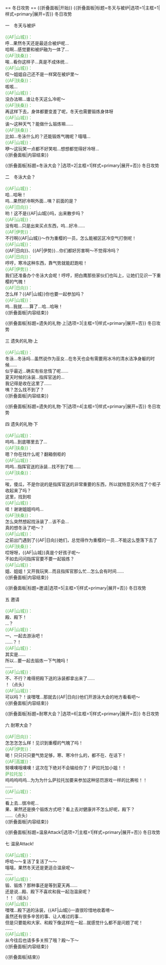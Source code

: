 == 冬日攻势 ==
{{折叠面板|开始}}
{{折叠面板|标题=冬天与被炉|选项=1|主框=1|样式=primary|展开=否}}
冬日攻势<br>
<br>
一　冬天与被炉<br><br>
<span style="color:#4eb24e;">{{AF|山城}}：</span><br>
呼…果然冬天还是最适合被炉呢…<br>
哈啊…感觉要和被炉融为一体了…<br>
<span style="color:#4eb24e;">{{AF|扶桑}}：</span><br>
唉…看你这样子…真是不成体统…<br>
<span style="color:#4eb24e;">{{AF|山城}}：</span><br>
哎～姐姐自己还不是一样窝在被炉里～<br>
<span style="color:#4eb24e;">{{AF|扶桑}}：</span><br>
咳咳…<br>
<span style="color:#4eb24e;">{{AF|山城}}：</span><br>
没办法嘛…谁让冬天这么冷呢～<br>
<span style="color:#4eb24e;">{{AF|扶桑}}：</span><br>
再这样下去，身体都要变差了呢，冬天也需要锻炼身体呀<br>
<span style="color:#4eb24e;">{{AF|山城}}：</span><br>
诶～这种天气？能做什么锻炼嘛……<br>
<span style="color:#4eb24e;">{{AF|扶桑}}：</span><br>
比如…冬泳什么的？还能锻炼气魄呢？嘻嘻…<br>
<span style="color:#4eb24e;">{{AF|山城}}：</span><br>
咿～这玩笑一点都不好笑啦…想想都觉得好冷呀…<br>
{{折叠面板|内容结束}}

{{折叠面板|标题=冬泳大会？|选项=2|主框=1|样式=primary|展开=否}}
冬日攻势<br>
<br>
二　冬泳大会？<br><br>
<span style="color:#4eb24e;">{{AF|山城}}：</span><br>
哈…哈啾！<br>
呜…果然好冷啊外面…咦？前面的是？<br>
<span style="color:#4eb24e;">{{AF|日向}}：</span><br>
哟！这不是{{AF|山城}}吗，出来散步吗？<br>
<span style="color:#4eb24e;">{{AF|山城}}：</span><br>
没有啦…只是出来买点东西，呜…好冷……<br>
<span style="color:#4eb24e;">{{AF|伊势}}：</span><br>
不行啊{{AF|山城}}～作为重樱的一员，怎么能被区区冷空气打倒呢！<br>
<span style="color:#4eb24e;">{{AF|山城}}：</span><br>
{{AF|日向}}、{{AF|伊势}}…你们都好厉害啊～不觉得冷吗？<br>
<span style="color:#4eb24e;">{{AF|日向}}：</span><br>
哼哼，寒冷这种东西，靠气势就能赶跑啦！<br>
<span style="color:#4eb24e;">{{AF|伊势}}：</span><br>
我们还准备办个冬泳大会呢！哼哼，把白鹰那些家伙们也叫上，让她们见识一下重樱的气魄！<br>
<span style="color:#4eb24e;">{{AF|日向}}：</span><br>
怎么样？{{AF|山城}}你也要一起参加吗？<br>
<span style="color:#4eb24e;">{{AF|山城}}：</span><br>
呜…我就……算了…哈…哈啾！<br>
{{折叠面板|内容结束}}

{{折叠面板|标题=遗失的礼物·上|选项=3|主框=1|样式=primary|展开=否}}
冬日攻势<br>
<br>
三 遗失的礼物·上<br><br>
<span style="color:#4eb24e;">{{AF|山城}}：</span><br>
冬泳…冬泳吗…虽然说作为巫女…在冬天也会有需要用冰冷的清水洁净身躯的时候……<br>
似乎最近…确实有些怠惰了呢……<br>
夏天时候的泳装…指挥官送的…<br>
我记得是收在这里了……<br>
咦？怎么找不到了？<br>
{{折叠面板|内容结束}}

{{折叠面板|标题=遗失的礼物·下|选项=4|主框=1|样式=primary|展开=否}}
冬日攻势<br>
<br>
四 遗失的礼物·下<br><br>
<span style="color:#4eb24e;">{{AF|山城}}：</span><br>
呜呜…到底哪里去了…<br>
<span style="color:#4eb24e;">{{AF|扶桑}}：</span><br>
嗯？你在找什么呢？翻箱倒柜的<br>
<span style="color:#4eb24e;">{{AF|山城}}：</span><br>
呜呜…指挥官送的泳装…找不到了啦……<br>
<span style="color:#4eb24e;">{{AF|扶桑}}：</span><br>
……<br>
唉，傻瓜，不是你说的是指挥官送的非常重要的东西，所以就特意另外找了个柜子收起来了吗？<br>
这里，找到啦<br>
<span style="color:#4eb24e;">{{AF|山城}}：</span><br>
哇！谢谢姐姐呜呜…<br>
<span style="color:#4eb24e;">{{AF|扶桑}}：</span><br>
怎么突然想起找泳装了…该不会…<br>
真的想冬泳了吧～？<br>
<span style="color:#4eb24e;">{{AF|山城}}：</span><br>
之前出门遇到了{{AF|日向}}她们，总觉得作为重樱的一员…不能这么堕落下去了<br>
<span style="color:#4eb24e;">{{AF|扶桑}}：</span><br>
哎呀呀，{{AF|山城}}真是个好孩子呢～<br>
不如去问问指挥官要不要一起锻炼？<br>
<span style="color:#4eb24e;">{{AF|山城}}：</span><br>
姐、姐姐！又开我玩笑…而且指挥官那么忙…怎么会有时间……<br>
{{折叠面板|内容结束}}

{{折叠面板|标题=邀请|选项=5|主框=1|样式=primary|展开=否}}
冬日攻势<br>
<br>
五 邀请<br><br>
<span style="color:#4eb24e;">{{AF|山城}}：</span><br>
殿、殿下！<br>
…？<br>
<span style="color:#4eb24e;">{{AF|山城}}：</span><br>
一、一起去游泳吧！<br>
……？！<br>
<span style="color:#4eb24e;">{{AF|山城}}：</span><br>
其实是……<br>
所以…要一起去锻炼一下气魄吗！<br>
……<br>
<span style="color:#4eb24e;">{{AF|山城}}：</span><br>
不、不行？难得把殿下送的泳装都拿出来了……<br>
！（点头）<br>
<span style="color:#4eb24e;">{{AF|山城}}：</span><br>
可以吗？！诶嘿嘿…那就去{{AF|日向}}他们开游泳大会的地方看看吧～<br>
{{折叠面板|内容结束}}

{{折叠面板|标题=耐寒大会？|选项=6|主框=1|样式=primary|展开=否}}
冬日攻势<br>
<br>
六 耐寒大会？<br><br>
<span style="color:#4eb24e;">{{AF|日向}}：</span><br>
怎怎怎怎么样！见识到重樱的气魄了吗！<br>
<span style="color:#4eb24e;">{{AF|伊势}}：</span><br>
喝！只只只只要气势足够，寒、寒冷什么的，都不在、在话下！<br>
<span style="color:#4eb24e;">{{AF|高雄}}：</span><br>
努噢噢哦噢噢！这次在下绝对不会输给你了！萨拉托加小姐！！<br>
<span style="color:#4eb24e;">萨拉托加：</span><br>
呜呜呜呜呜…为为为什么萨拉托加要来参加这种惩罚游戏一样的比赛啦！！<br>
……<br>
<span style="color:#4eb24e;">{{AF|山城}}：</span><br>
……<br>
看上去…很冷呢…<br>
果、果然还是换个锻炼方式吧？看上去对健康并不怎么好呢，殿下？<br>
……（点头）<br>
{{折叠面板|内容结束}}

{{折叠面板|标题=温泉Attack!|选项=7|主框=1|样式=primary|展开=否}}
冬日攻势<br>
<br>
七 温泉Attack!<br><br>
<span style="color:#4eb24e;">{{AF|山城}}：</span><br>
呼哈～～复活了复活了～～<br>
嘻嘻，果然冬天还是更适合温泉呢～<br>
……<br>
<span style="color:#4eb24e;">{{AF|山城}}：</span><br>
锻、锻炼？那种事还是等到夏天再……<br>
还是说…殿、殿下不喜欢和我一起泡温泉呢？<br>
！！（摇头）<br>
<span style="color:#4eb24e;">{{AF|山城}}：</span><br>
嘿嘿…殿下送的泳装，{{AF|山城}}一直很珍惜地收着唷～<br>
虽然还有很多辛苦的事、让人难过的事…<br>
但是只要能和大家、和殿下像这样在一起…就感觉什么都不是问题了呢！<br>
……<br>
<span style="color:#4eb24e;">{{AF|山城}}：</span><br>
从今往后也请多多关照了哦？殿～下～<br>
{{折叠面板|内容结束}}

{{折叠面板|结束}}